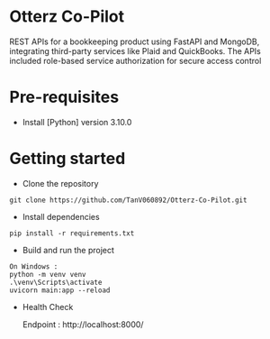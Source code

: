 # Otterz Co-Pilot
REST APIs for a bookkeeping product using FastAPI and MongoDB, integrating third-party services like Plaid and QuickBooks. The APIs included role-based service authorization for secure access control 

# Pre-requisites

- Install [Python] version 3.10.0

# Getting started

- Clone the repository

```
git clone https://github.com/TanV060892/Otterz-Co-Pilot.git
```

- Install dependencies

```
pip install -r requirements.txt
```

- Build and run the project

```
On Windows :
python -m venv venv
.\venv\Scripts\activate
uvicorn main:app --reload
```


- Health Check

  Endpoint : http://localhost:8000/

